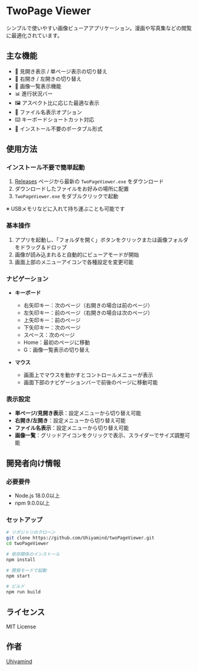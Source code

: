 # TwoPage Viewer

シンプルで使いやすい画像ビューアアプリケーション。漫画や写真集などの閲覧に最適化されています。

## 主な機能

- 📖 見開き表示 / 単ページ表示の切り替え
- 🔄 右開き / 左開きの切り替え
- 📑 画像一覧表示機能
- 📊 進行状況バー
- 🖼️ アスペクト比に応じた最適な表示
- 📝 ファイル名表示オプション
- ⌨️ キーボードショートカット対応
- 💫 インストール不要のポータブル形式

## 使用方法

### インストール不要で簡単起動

1. [Releases](https://github.com/Uhiyamind/twoPageViewer/releases) ページから最新の `TwoPageViewer.exe` をダウンロード
2. ダウンロードしたファイルをお好みの場所に配置
3. `TwoPageViewer.exe` をダブルクリックで起動

※ USBメモリなどに入れて持ち運ぶことも可能です

### 基本操作

1. アプリを起動し、「フォルダを開く」ボタンをクリックまたは画像フォルダをドラッグ＆ドロップ
2. 画像が読み込まれると自動的にビューアモードが開始
3. 画面上部のメニューアイコンで各種設定を変更可能

### ナビゲーション

- **キーボード**
  - 右矢印キー：次のページ（右開きの場合は前のページ）
  - 左矢印キー：前のページ（右開きの場合は次のページ）
  - 上矢印キー：前のページ
  - 下矢印キー：次のページ
  - スペース：次のページ
  - Home：最初のページに移動
  - G：画像一覧表示の切り替え

- **マウス**
  - 画面上でマウスを動かすとコントロールメニューが表示
  - 画面下部のナビゲーションバーで前後のページに移動可能

### 表示設定

- **単ページ/見開き表示**：設定メニューから切り替え可能
- **右開き/左開き**：設定メニューから切り替え可能
- **ファイル名表示**：設定メニューから切り替え可能
- **画像一覧**：グリッドアイコンをクリックで表示、スライダーでサイズ調整可能

## 開発者向け情報

### 必要要件

- Node.js 18.0.0以上
- npm 9.0.0以上

### セットアップ

```bash
# リポジトリのクローン
git clone https://github.com/Uhiyamind/twoPageViewer.git
cd twoPageViewer

# 依存関係のインストール
npm install

# 開発モードで起動
npm start

# ビルド
npm run build
```

## ライセンス

MIT License

## 作者

[Uhiyamind](https://github.com/Uhiyamind) 